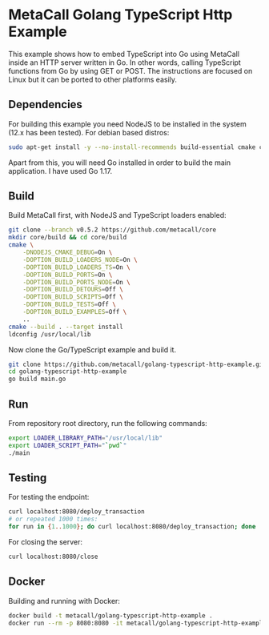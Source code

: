# MetaCall Golang TypeScript Http Example

This example shows how to embed TypeScript into Go using MetaCall inside an HTTP server written in Go. In other words, calling TypeScript functions from Go by using GET or POST. The instructions are focused on Linux but it can be ported to other platforms easily.

## Dependencies

For building this example you need NodeJS to be installed in the system (12.x has been tested). For debian based distros:

```bash
sudo apt-get install -y --no-install-recommends build-essential cmake ca-certificates git nodejs npm unzip
```

Apart from this, you will need Go installed in order to build the main application. I have used Go 1.17.

## Build

Build MetaCall first, with NodeJS and TypeScript loaders enabled:

```bash
git clone --branch v0.5.2 https://github.com/metacall/core
mkdir core/build && cd core/build
cmake \
	-DNODEJS_CMAKE_DEBUG=On \
	-DOPTION_BUILD_LOADERS_NODE=On \
	-DOPTION_BUILD_LOADERS_TS=On \
	-DOPTION_BUILD_PORTS=On \
	-DOPTION_BUILD_PORTS_NODE=On \
	-DOPTION_BUILD_DETOURS=Off \
	-DOPTION_BUILD_SCRIPTS=Off \
	-DOPTION_BUILD_TESTS=Off \
	-DOPTION_BUILD_EXAMPLES=Off \
	..
cmake --build . --target install
ldconfig /usr/local/lib
```

Now clone the Go/TypeScript example and build it.

```sh
git clone https://github.com/metacall/golang-typescript-http-example.git
cd golang-typescript-http-example
go build main.go
```

## Run

From repository root directory, run the following commands:

```bash
export LOADER_LIBRARY_PATH="/usr/local/lib"
export LOADER_SCRIPT_PATH="`pwd`"
./main
```

## Testing

For testing the endpoint:
```bash
curl localhost:8080/deploy_transaction
# or repeated 1000 times:
for run in {1..1000}; do curl localhost:8080/deploy_transaction; done
```

For closing the server:
```bash
curl localhost:8080/close
```

## Docker

Building and running with Docker:

```bash
docker build -t metacall/golang-typescript-http-example .
docker run --rm -p 8080:8080 -it metacall/golang-typescript-http-example
```

